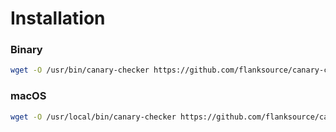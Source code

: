 # Installation

### Binary

```bash
wget -O /usr/bin/canary-checker https://github.com/flanksource/canary-checker/releases/latest/download/canary-checker && chmod +x /usr/bin/canary-checker
```

### macOS

```bash
wget -O /usr/local/bin/canary-checker https://github.com/flanksource/canary-checker/releases/latest/download/canary-checker_osx && chmod +x /usr/local/bin/canary-checker
```
